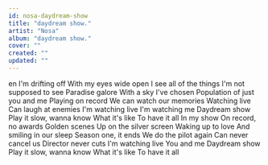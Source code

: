```yaml
---
id: nosa-daydream-show
title: "daydream show."
artist: "Nosa"
album: "daydream show."
cover: ""
created: ""
updated: ""
---
```


en I'm drifting off
With my eyes wide open
I see all of the things
I'm not supposed to see
Paradise galore
With a sky I've chosen
Population of just you and me
Playing on record
We can watch our memories
Watching live
Can laugh at enemies
I'm watching live
I'm watching me
Daydream show
Play it slow, wanna know
What it's like
To have it all
In my show
On record, no awards
Golden scenes
Up on the silver screen
Waking up to love
And smiling in our sleep
Season one, it ends
We do the pilot again
Can never cancel us
Director never cuts
I'm watching live
You and me
Daydream show
Play it slow, wanna know
What it's like
To have it all